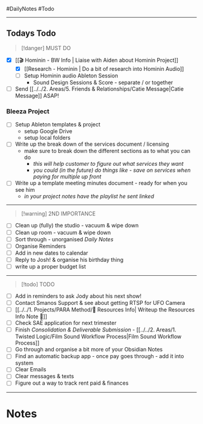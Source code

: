 #DailyNotes #Todo 
- - -
## Todays Todo
>[!danger] MUST DO

- [x] [[🎬 Hominin - BW Info | Liaise with Aiden about Hominin Project]] 
	- [x] [[Research - Hominin | Do a bit of research into Hominin Audio]]
	- [ ] Setup Hominin audio Ableton Session
		- Sound Design Sessions & Score - separate / or together

- [ ] Send [[../../2. Areas/5. Friends & Relationships/Catie Message|Catie Message]] ASAP!

### Bleeza Project 
- [ ] Setup Ableton templates & project
	- setup Google Drive
	- setup local folders
- [ ] Write up the break down of the services document / licensing 
	- make sure to break down the different sections as to what you can do
		- *this will help customer to figure out what services they want*
		- *you could (in the future) do things like - save on services when paying for multiple up front*
- [ ] Write up a template meeting minutes document - ready for when you see him 
	- *in your project notes have the playlist he sent linked*

- - -
>[!warning] 2ND IMPORTANCE

- [ ] Clean up (fully) the studio - vacuum & wipe down
- [ ] Clean up room - vacuum & wipe down
- [ ] Sort through - unorganised *Daily Notes*
- [ ] Organise Reminders
- [ ] Add in new dates to calendar
- [ ] Reply to Josh! & organise his birthday thing
- [ ] write up a proper budget list

- - -
>[!todo] TODO

- [ ] Add in reminders to ask Jody about his next show!
- [ ] Contact Smanos Support & see about getting RTSP for UFO Camera
- [ ] [[../../1. Projects/PARA Method/🚩 Resources Info| Writeup the Resources Info Note 🚩]]
- [ ] Check SAE application for next trimester
- [ ] Finish *Consolidation & Deliverable Submission* - [[../../2. Areas/1. Twisted Logic/Film Sound Workflow Process|Film Sound Workflow Process]]
- [ ] Go through and organise a bit more of your Obsidian Notes
- [ ] Find an automatic backup app - once pay goes through - add it into system
- [ ] Clear Emails 
- [ ] Clear messages & texts
- [ ] Figure out a way to track rent paid & finances

- - -
# Notes


